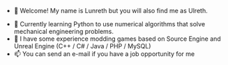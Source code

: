 - 👋 Welcome! My name is Lunreth but you will also find me as Ulreth.
<!--- - 👀 I’m interested in --->
- 🌱 Currently learning Python to use numerical algorithms that solve mechanical engineering problems.
- 💞️ I have some experience modding games based on Source Engine and Unreal Engine (C++ / C# / Java / PHP / MySQL)
- 📫 You can send an e-mail if you have a job opportunity for me

<!---
Lunreth/Lunreth is a ✨ special ✨ repository because its `README.md` (this file) appears on your GitHub profile.
You can click the Preview link to take a look at your changes.
--->

